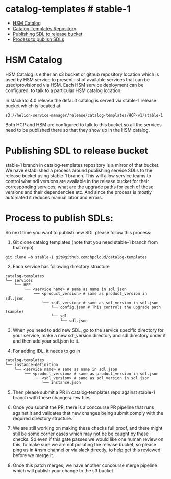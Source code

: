 # catalog-templates # stable-1

<!-- TOC depthFrom:1 depthTo:6 withLinks:1 updateOnSave:1 orderedList:0 -->

- [HSM Catalog](#hsm-catalog)
- [Catalog Templates Repository](#catalog-templates-repository)
- [Publishing SDL to release bucket](#publishing-sdl-to-release-bucket)
- [Process to publish SDLs](#process-to-publish-sdls)

# HSM Catalog
HSM Catalog is either an s3 bucket or github repository location which is used by HSM service to present list of available services that can be used/provisioned via HSM. Each HSM service deployment can be configured, to talk to a particular HSM catalog location.

In stackato 4.0 release the default catalog is served via stable-1 release bucket which is located at 
```
s3://helion-service-manager/release/catalog-templates/HCP-v1/stable-1
```
Both HCP and HSM are configured to talk to this bucket so all the services need to be published there so that
they show up in the HSM catalog.

# Publishing SDL to release bucket
stable-1 branch in catalog-templates repository is a mirror of that bucket.  We have established a process around
publishing service SDLs to the release bucket using stable-1 branch. This will allow service teams to control what sdl versions are available in the release bucket for their corresponding services, what are the upgrade paths for each of those versions and their dependencies etc.  And since the process is mostly automated it reduces manual labor and errors.

# Process to publish SDLs:
So next time you want to publish new SDL please follow this process:

1. Git clone catalog templates (note that you need stable-1 branch from that repo)
  ```
  git clone –b stable-1 git@github.com:hpcloud/catalog-templates
  ```

2. Each service has following directory structure
  ```
  catalog-templates
  └── services
      └── HPE
          └── <service name> # same as name in sdl.json
              └── <product_version> # same as product_version in sdl.json
                  └── <sdl_version> # same as sdl_version in sdl.json
                      └── config.json # This controls the upgrade path (sample)
                      └── sdl
                          └── sdl.json
  ```

3. When you need to add new SDL, go to the service specific directory for your service, make a new sdl_version directory and sdl directory under it and then add your sdl.json to it.

4. For adding IDL, it needs to go in
  ```
  catalog-templates
  └── instance-definition
      └── <service name> # same as name in sdl.json
          └── <product_version> # same as product_version in sdl.json
              └── <sdl_version> # same as sdl_version in sdl.json
                  └── instance.json
  ```

5. Then please submit a PR in catalog-templates repo against stable-1 branch with these changes/new files

6. Once you submit the PR, there is a concourse PR pipeline that runs against it and validates that new changes being submit comply with the required directory structure.

7. We are still working on making these checks full proof, and there might still be some corner cases which may not be be caught by these checks. So even if this gate passes we would like one human review on this, to make sure we are not polluting the release bucket, so please ping us in #hsm channel or via slack directly, to help get this reviewed before we merge it.

8. Once this patch merges, we have another concourse merge pipeline which will publish your change to the s3 bucket.
